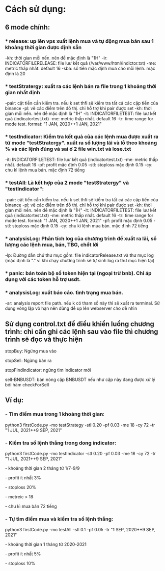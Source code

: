 <h1>Cách sử dụng:</h1>
<h2>6 mode  chính:</h2>
	<h3>* release: up lên vps xuất lệnh mua và tự động mua bán sau 1 khoảng thời gian được định sẵn</h3>
		-kh: thời gian mỗi nến. nên để mặc định là "1H"
		-ir: INDICATORFILERELEASE: file luư kết quả (/var/www/html/indictor.txt)
		-me: metric thấp nhất. default 16
		-sba: số tiền mặc định mua cho mỗi lệnh. mặc định là 20
	<h3>* testStratergy: xuất ra các lệnh bán ra file trong 1 khoảng thời gian nhất định</h3>
		-pair: cặt tiền cần kiểm tra. nếu k set thfi sẽ kiểm tra tất cả các cặp tiền của binance
			-pl: vẽ các điểm trên đồ thị. chỉ hỗ trợ khi pair được set
		-kh: thời gian mỗi nến. nên để mặc định là "1H"
		-it: INDICATORFILETEST: file luư kết quả (indicatortest.txt)
		-me: metric thấp nhất. default 16
		-tr: time range for mode test. format: "1 JAN, 2020++1 JAN, 2021"
	<h3>* testIndicator: Kiểm tra kết quả của các lệnh mua được xuất ra từ mode "testStratergy". xuất ra số lượng lãi và lỗ theo khoảng % và các lệnh đúng và sai ở 2 file win.txt và lose.txt</h3>
		-it: INDICATORFILETEST: file luư kết quả (indicatortest.txt)
		-me: metric thấp nhất. default 16
		-pf: profit mặc định 0.05
		-stl: stoploss mặc định 0.15
		-cy: chu kì lệnh mua bán. mặc định 72 tiếng
	<h3>* testAll: Là kết hợp của 2 mode "testStratergy" và "testIndicator":</h3>
		-pair: cặt tiền cần kiểm tra. nếu k set thfi sẽ kiểm tra tất cả các cặp tiền của binance
			-pl: vẽ các điểm trên đồ thị. chỉ hỗ trợ khi pair được set
		-kh: thời gian mỗi nến. nên để mặc định là "1H"
		-it: INDICATORFILETEST: file luư kết quả (indicatortest.txt)
		-me: metric thấp nhất. default 16
		-tr: time range for mode test. format: "1 JAN, 2020++1 JAN, 2021"
		-pf: profit mặc định 0.05
		-stl: stoploss mặc định 0.15
		-cy: chu kì lệnh mua bán. mặc định 72 tiếng
	<h3>* analysisLog: Phân tích log của chương trình để xuất ra lãi, số lượng các lệnh mua, bán, TBG, chốt lời</h3>
		-lp: Đường dẫn chứ thư mục gồm: file indicatorRelease.txt và thư mục log (mặc định là "." vì khi chạy chương trình sẽ tự sinh log ra thư mục hiện tại)
	<h3>* panic: bán toàn bộ số token hiện tại (ngoại trừ bnb). Chỉ áp dụng với các token hỗ trợ usdt.</h3>
	<h3>* analysisLog: xuất báo cáo. tình trạng mua bán.</h3>
		-ar: analysis report file path. nếu k có tham số này thì sẽ xuất ra terminal. Sử dụng vòng lặp vô hạn nên dùng để up lên webserver cho dễ nhìn

<h2>Sử dụng control.txt để điều khiển luồng chương trình: chỉ cần ghi các lệnh sau vào file thì chương trình sẽ đọc và thực hiện</h2>
	<p>stopBuy:  Ngừng mua vào</p>
	<p>stopSell: Ngừng bán ra</p>
	<p>stopFindIndicator: ngừng tìm indicator mới</p>
	<p>sell-BNBUSDT: bán nóng cặp BNBUSDT nếu như cặp này đang được xử lý bởi hàm checkForSell</p>


<h2>Ví dụ:</h2>
	<h3>- Tìm điểm mua trong 1 khoảng thời gian:</h3>
		python3 firstCode.py -mo testStrategy -stl 0.20 -pf 0.03 -me 18 -cy 72  -tr  "1 JUL, 2021++9 SEP, 2021"
	<h3>- Kiểm tra số lệnh thắng trong dong indicator:</h3>
		python3 firstCode.py -mo testIndicator -stl 0.20 -pf 0.03 -me 18 -cy 72  -tr  "1 JUL, 2021++9 SEP, 2021"
			<p>- khoảng thời gian 2 tháng từ 1/7-9/9</p>
			<p>- profit ít nhất 3%</p>
			<p>- stoploss 20%</p>
			<p>- metreic > 18</p>
			<p>- chu kì mua bán 72 tiếng</p>
	<h3>- Tự tìm điểm mua và kiểm tra số lệnh thắng:</h3>
		python3 firstCode.py -mo testAll -stl 0.1 -pf 0.05 -tr  "1 SEP, 2020++9 SEP, 2021"
			<p>- khoảng thời gian 1 tháng từ 2020-2021</p>
			<p>- profit ít nhất 5%</p>
			<p>- stoploss 10%</p>